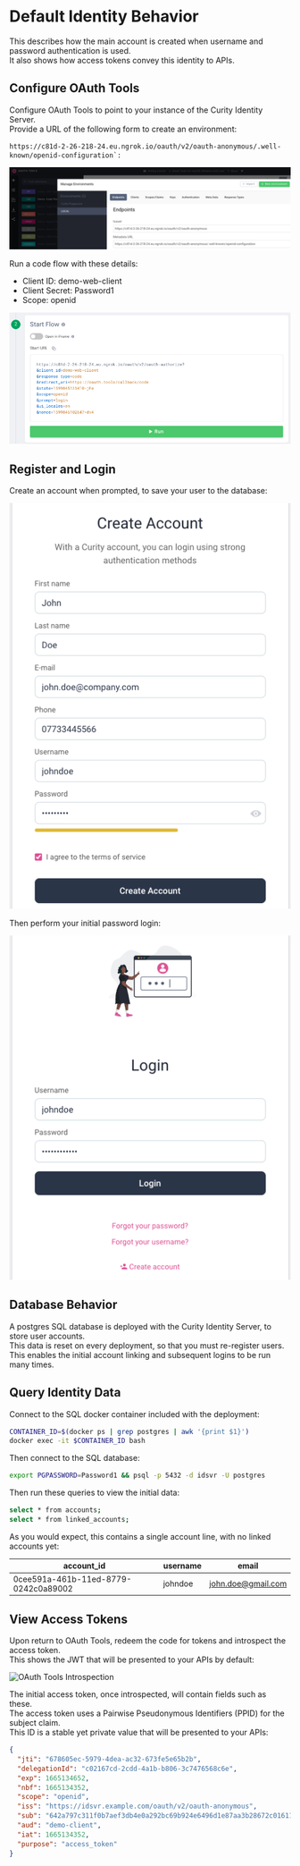 # Default Identity Behavior

This describes how the main account is created when username and password authentication is used.\
It also shows how access tokens convey this identity to APIs.

## Configure OAuth Tools

Configure OAuth Tools to point to your instance of the Curity Identity Server.\
Provide a URL of the following form to create an environment:

```text
https://c81d-2-26-218-24.eu.ngrok.io/oauth/v2/oauth-anonymous/.well-known/openid-configuration`:
```

![OAuth Tools Environment](../images/1-default-behavior/oauth-tools-environment.png)

Run a code flow with these details:

- Client ID: demo-web-client
- Client Secret: Password1
- Scope: openid

![OAuth Tools Code Flow](../images/1-default-behavior/oauth-tools-code-flow.png)

## Register and Login

Create an account when prompted, to save your user to the database:

![Create Account](../images/1-default-behavior/create-account.png)

Then perform your initial password login:

![Initial Login](../images/1-default-behavior/initial-login.png)

## Database Behavior

A postgres SQL database is deployed with the Curity Identity Server, to store user accounts.\
This data is reset on every deployment, so that you must re-register users.\
This enables the initial account linking and subsequent logins to be run many times.

## Query Identity Data

Connect to the SQL docker container included with the deployment:

```bash
CONTAINER_ID=$(docker ps | grep postgres | awk '{print $1}')
docker exec -it $CONTAINER_ID bash
```

Then connect to the SQL database:

```bash
export PGPASSWORD=Password1 && psql -p 5432 -d idsvr -U postgres
```

Then run these queries to view the initial data:

```bash
select * from accounts;
select * from linked_accounts;
```

As you would expect, this contains a single account line, with no linked accounts yet:

| account_id | username | email |
| ---------- | -------- | ----- |
| 0cee591a-461b-11ed-8779-0242c0a89002 | johndoe | john.doe@gmail.com |

## View Access Tokens

Upon return to OAuth Tools, redeem the code for tokens and introspect the access token.\
This shows the JWT that will be presented to your APIs by default:

![OAuth Tools Introspection](../images/1-default-behavior/oauth-tools-introspect.png)

The initial access token, once introspected, will contain fields such as these.\
The access token uses a Pairwise Pseudonymous Identifiers (PPID) for the subject claim.\
This ID is a stable yet private value that will be presented to your APIs:

```json
{
  "jti": "678605ec-5979-4dea-ac32-673fe5e65b2b",
  "delegationId": "c02167cd-2cdd-4a1b-b806-3c7476568c6e",
  "exp": 1665134652,
  "nbf": 1665134352,
  "scope": "openid",
  "iss": "https://idsvr.example.com/oauth/v2/oauth-anonymous",
  "sub": "642a797c311f0b7aef3db4e0a292bc69b924e6496d1e87aa3b28672c01611da7",
  "aud": "demo-client",
  "iat": 1665134352,
  "purpose": "access_token"
}
```
